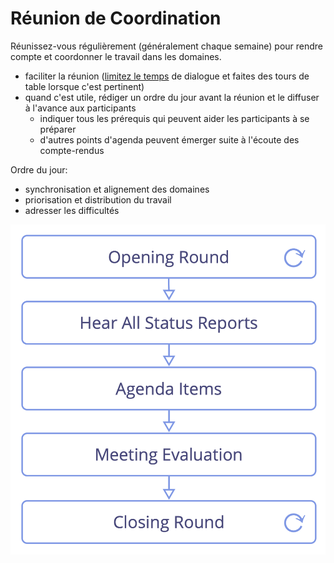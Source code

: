 # Réunion de Coordination

<summary>
Réunissez-vous régulièrement (généralement chaque semaine) pour rendre compte et coordonner le travail dans les domaines.
</summary>

-   faciliter la réunion ([limitez le temps](glossary:timebox) de dialogue et faites des tours de table lorsque c'est pertinent)
-   quand c'est utile, rédiger un ordre du jour avant la réunion et le diffuser à l'avance aux participants
    -   indiquer tous les prérequis qui peuvent aider les participants à se préparer
    -   d'autres points d'agenda peuvent émerger suite à l'écoute des compte-rendus

Ordre du jour:

- synchronisation et alignement des domaines
- priorisation et distribution du travail
- adresser les difficultés

![Phases d'une réunion de coordination](img/meetings/coordination-meeting.png)
